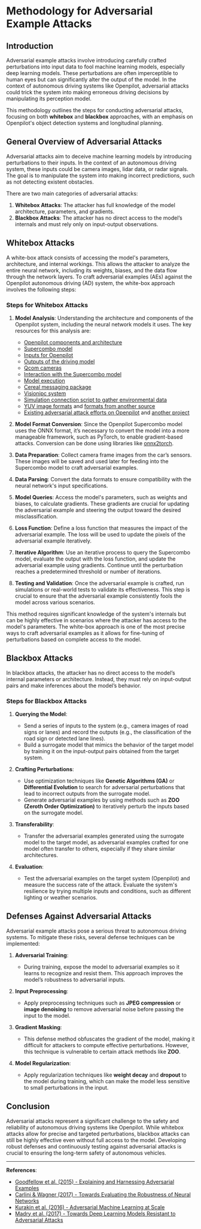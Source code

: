 # Methodology for Adversarial Example Attacks

## Introduction
Adversarial example attacks involve introducing carefully crafted perturbations into input data to fool machine learning models, especially deep learning models. These perturbations are often imperceptible to human eyes but can significantly alter the output of the model. In the context of autonomous driving systems like Openpilot, adversarial attacks could trick the system into making erroneous driving decisions by manipulating its perception model.

This methodology outlines the steps for conducting adversarial attacks, focusing on both **whitebox** and **blackbox** approaches, with an emphasis on Openpilot's object detection systems and longitudinal planning.

## General Overview of Adversarial Attacks

Adversarial attacks aim to deceive machine learning models by introducing perturbations to their inputs. In the context of an autonomous driving system, these inputs could be camera images, lidar data, or radar signals. The goal is to manipulate the system into making incorrect predictions, such as not detecting existent obstacles. 

There are two main categories of adversarial attacks:
1. **Whitebox Attacks**: The attacker has full knowledge of the model architecture, parameters, and gradients.
2. **Blackbox Attacks**: The attacker has no direct access to the model’s internals and must rely only on input-output observations.

## Whitebox Attacks

A white-box attack consists of accessing the model's parameters, architecture, and internal workings. This allows the attacker to analyze the entire neural network, including its weights, biases, and the data flow through the network layers. To craft adversarial examples (AEs) against the Openpilot autonomous driving (AD) system, the white-box approach involves the following steps:

### Steps for Whitebox Attacks

1. **Model Analysis**:
   Understanding the architecture and components of the Openpilot system, including the neural network models it uses. The key resources for this analysis are:
   - [Openpilot components and architecture](https://blog.comma.ai/openpilot-in-2021/)
   - [Supercombo model](https://arxiv.org/pdf/2206.08176)
   - [Inputs for Openpilot](https://github.com/commaai/openpilot/tree/fa310d9e2542cf497d92f007baec8fd751ffa99c/selfdrive/modeld/models)
   - [Outputs of the driving model](https://github.com/commaai/openpilot/blob/fa310d9e2542cf497d92f007baec8fd751ffa99c/selfdrive/modeld/models/driving.h#L239)
   - [Qcom cameras](https://github.com/commaai/openpilot/tree/fa310d9e2542cf497d92f007baec8fd751ffa99c/system/camerad/cameras)
   - [Interaction with the Supercombo model](https://github.com/commaai/openpilot/blob/fa310d9e2542cf497d92f007baec8fd751ffa99c/selfdrive/modeld/models/driving.cc)
   - [Model execution](https://github.com/commaai/openpilot/blob/fa310d9e2542cf497d92f007baec8fd751ffa99c/selfdrive/modeld/runners/onnx_runner.py)
   - [Cereal messaging package](https://github.com/commaai/msgq/tree/a9082c826872e5650e8a8e9a6f3e5f95a4d27572)
   - [Visionipc system](https://github.com/commaai/msgq/tree/a9082c826872e5650e8a8e9a6f3e5f95a4d27572/visionipc)
   - [Simulation connection script to gather environmental data](https://github.com/commaai/openpilot/blob/fa310d9e2542cf497d92f007baec8fd751ffa99c/tools/sim/bridge.py)
   - [YUV image formats](https://github.com/peter-popov/unhack-openpilot) and [formats from another source](https://gist.github.com/Jim-Bar/3cbba684a71d1a9d468a6711a6eddbeb)
   - [Existing adversarial attack efforts on Openpilot](https://github.com/noobmasterbala/Adversarial-Attack-and-Defence-On-Openpilot) and [another project](https://github.com/MTammvee/openpilot-supercombo-model/tree/main)

2. **Model Format Conversion**:
   Since the Openpilot Supercombo model uses the ONNX format, it’s necessary to convert the model into a more manageable framework, such as PyTorch, to enable gradient-based attacks. Conversion can be done using libraries like [onnx2torch](https://pypi.org/project/onnx2torch/).

3. **Data Preparation**:
   Collect camera frame images from the car’s sensors. These images will be saved and used later for feeding into the Supercombo model to craft adversarial examples.

4. **Data Parsing**:
   Convert the data formats to ensure compatibility with the neural network's input specifications.

5. **Model Queries**:
   Access the model's parameters, such as weights and biases, to calculate gradients. These gradients are crucial for updating the adversarial example and steering the output toward the desired misclassification.

6. **Loss Function**:
   Define a loss function that measures the impact of the adversarial example. The loss will be used to update the pixels of the adversarial example iteratively.

7. **Iterative Algorithm**:
   Use an iterative process to query the Supercombo model, evaluate the output with the loss function, and update the adversarial example using gradients. Continue until the perturbation reaches a predetermined threshold or number of iterations.

8. **Testing and Validation**:
   Once the adversarial example is crafted, run simulations or real-world tests to validate its effectiveness. This step is crucial to ensure that the adversarial example consistently fools the model across various scenarios.

This method requires significant knowledge of the system's internals but can be highly effective in scenarios where the attacker has access to the model's parameters. The white-box approach is one of the most precise ways to craft adversarial examples as it allows for fine-tuning of perturbations based on complete access to the model.

## Blackbox Attacks

In blackbox attacks, the attacker has no direct access to the model’s internal parameters or architecture. Instead, they must rely on input-output pairs and make inferences about the model’s behavior.

### Steps for Blackbox Attacks

1. **Querying the Model**:
    - Send a series of inputs to the system (e.g., camera images of road signs or lanes) and record the outputs (e.g., the classification of the road sign or detected lane lines).
    - Build a surrogate model that mimics the behavior of the target model by training it on the input-output pairs obtained from the target system.

2. **Crafting Perturbations**:
    - Use optimization techniques like **Genetic Algorithms (GA)** or **Differential Evolution** to search for adversarial perturbations that lead to incorrect outputs from the surrogate model.
    - Generate adversarial examples by using methods such as **ZOO (Zeroth Order Optimization)** to iteratively perturb the inputs based on the surrogate model.

3. **Transferability**:
    - Transfer the adversarial examples generated using the surrogate model to the target model, as adversarial examples crafted for one model often transfer to others, especially if they share similar architectures.
  
4. **Evaluation**:
    - Test the adversarial examples on the target system (Openpilot) and measure the success rate of the attack. Evaluate the system's resilience by trying multiple inputs and conditions, such as different lighting or weather scenarios.

## Defenses Against Adversarial Attacks

Adversarial example attacks pose a serious threat to autonomous driving systems. To mitigate these risks, several defense techniques can be implemented:

1. **Adversarial Training**:
    - During training, expose the model to adversarial examples so it learns to recognize and resist them. This approach improves the model’s robustness to adversarial inputs.
  
2. **Input Preprocessing**:
    - Apply preprocessing techniques such as **JPEG compression** or **image denoising** to remove adversarial noise before passing the input to the model.

3. **Gradient Masking**:
    - This defense method obfuscates the gradient of the model, making it difficult for attackers to compute effective perturbations. However, this technique is vulnerable to certain attack methods like **ZOO**.

4. **Model Regularization**:
    - Apply regularization techniques like **weight decay** and **dropout** to the model during training, which can make the model less sensitive to small perturbations in the input.

## Conclusion

Adversarial attacks represent a significant challenge to the safety and reliability of autonomous driving systems like Openpilot. While whitebox attacks allow for precise and targeted perturbations, blackbox attacks can still be highly effective even without full access to the model. Developing robust defenses and continuously testing against adversarial attacks is crucial to ensuring the long-term safety of autonomous vehicles.

---

**References**:
- [Goodfellow et al. (2015) - Explaining and Harnessing Adversarial Examples](https://arxiv.org/abs/1412.6572)
- [Carlini & Wagner (2017) - Towards Evaluating the Robustness of Neural Networks](https://arxiv.org/abs/1608.04644)
- [Kurakin et al. (2016) - Adversarial Machine Learning at Scale](https://arxiv.org/abs/1611.01236)
- [Madry et al. (2017) - Towards Deep Learning Models Resistant to Adversarial Attacks](https://arxiv.org/abs/1706.06083)
